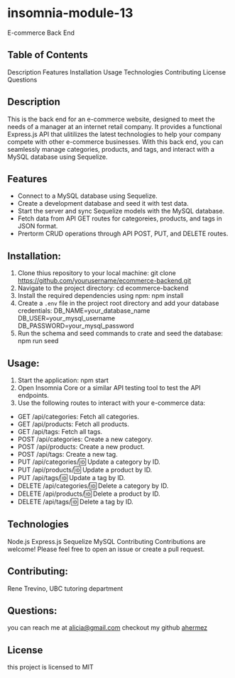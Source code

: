 # insomnia-module-13
E-commerce Back End

## Table of Contents 
Description
Features
Installation
Usage
Technologies
Contributing
License
Questions

## Description
This is the back end for an e-commerce website, designed to meet the needs of a manager at an internet retail company. It provides a functional Express.js API that ulitilizes the latest technologies to help your company compete with other e-commerce businesses. With this back end, you can seamlessly manage categories, products, and tags, and interact with a MySQL database using Sequelize.

## Features
 - Connect to a MySQL database using Sequelize.
 - Create a development database and seed it with test data.
 - Start the server and sync Sequelize models with the MySQL database.
 - Fetch data from API GET routes for categoreies, products, and tags in JSON format.
 - Prertorm CRUD operations through API POST, PUT, and DELETE routes.

## Installation:
1. Clone thius repository to your local machine: git clone https://github.com/yourusername/ecommerce-backend.git
2. Navigate to the project directory: cd ecommerce-backend
3. Install the required dependencies using npm: npm install
4. Create a `.env` file in the project root directory and add your database credentials:
    DB_NAME=your_database_name
    DB_USER=your_mysql_username
    DB_PASSWORD=your_mysql_password
5. Run the schema and seed commands to crate and seed the database: npm run seed

## Usage:
  1. Start the application: npm start
  2. Open Insomnia Core or a similar API testing tool to test the API endpoints.
  3. Use the following routes to interact with your e-commerce data:
- GET /api/categories: Fetch all categories.
- GET /api/products: Fetch all products.
- GET /api/tags: Fetch all tags.
- POST /api/categories: Create a new category.
- POST /api/products: Create a new product.
- POST /api/tags: Create a new tag.
- PUT /api/categories/:id: Update a category by ID.
- PUT /api/products/:id: Update a product by ID.
- PUT /api/tags/:id: Update a tag by ID.
- DELETE /api/categories/:id: Delete a category by ID.
- DELETE /api/products/:id: Delete a product by ID.
- DELETE /api/tags/:id: Delete a tag by ID.

## Technologies
Node.js
Express.js
Sequelize
MySQL
Contributing
Contributions are welcome! Please feel free to open an issue or create a pull request.

## Contributing:
Rene Trevino, UBC tutoring department

## Questions: 
you can reach me at  alicia@gmail.com
checkout my github  [ahermez](https://github.com/ahermez)

## License
this project is licensed to MIT     
    
